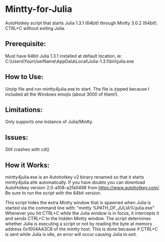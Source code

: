 # Mintty-for-Julia
AutoHotkey script that starts Julia 1.3.1 (64bit) through Mintty 3.0.2 (64bit).  CTRL+C without exiting Julia.

## Prerequisite:  
Must have 64bit Julia 1.3.1 installed at default location, ie: C:\Users\YourUserName\AppData\Local\Julia-1.3.1\bin\julia.exe

## How to Use:  
Unzip file and run mintty4julia.exe to start.  The file is zipped because I included all the Windows emojis (about 3000 of them!).

## Limitations:
Only supports one instance of Julia/Mintty.

## Issues:
Still crashes with cd()

## How it Works:
mintty4julia.exe is an Autohotkey v2 binary renamed so that it starts mintty4julia.ahk automatically.
If you have doubts you can download AutoHotkey version 2.0-a108-a2fa0498 from https://www.autohotkey.com/.  Be sure to run the script with the 64bit version.

This script hides the extra Mintty window that is spawned when Julia is started via the command line with:
"mintty %PATH_OF_JULIA%\julia.exe"
Whenever you hit CTRL+C while the Julia window is in focus, it intercepts it and sends CTRL+C to the hidden Mintty window.
The script determines whether Julia is executing a script or not by reading the byte at memory address 0x1004AA3C8 of the mintty host.
This is done because if CTRL+C is sent while Julia is idle, an error will occur causing Julia to exit.
